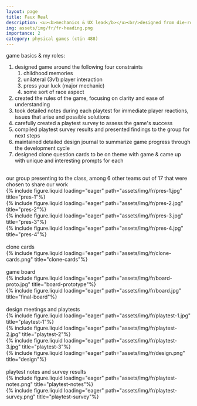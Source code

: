 ```yaml
---
layout: page
title: Faux Real
description: <u><b>mechanics & UX lead</b></u><br/>designed from die-rolled constraints
img: assets/img/fr/fr-heading.png
importance: 2
category: physical games (ctin 488)
---
```


game basics & my roles:

1. designed game around the following four constraints
   1. childhood memories
   2. unilateral (3v1) player interaction
   3. press your luck (major mechanic)
   4. some sort of race aspect
2. created the rules of the game, focusing on clarity and ease of understanding
3. took detailed notes during each playtest for immediate player reactions, issues that arise and possible solutions
4. carefully created a playtest survey to assess the game's success
5. compiled playtest survey results and presented findings to the group for next steps
6. maintained detailed design journal to summarize game progress through the development cycle
7. designed clone question cards to be on theme with game & came up with unique and interesting prompts for each

<br/>
<div class="caption">our group presenting to the class, among 6 other teams out of 17 that were chosen to share our work</div>
<div class="row">
    <div class="col-sm mt-3 mt-md-0">
        {% include figure.liquid loading="eager" path="assets/img/fr/pres-1.jpg" title="pres-1"%}
    </div>
     <div class="col-sm mt-3 mt-md-0">
        {% include figure.liquid loading="eager" path="assets/img/fr/pres-2.jpg" title="pres-2"%}
    </div>
</div>
<div class="row">
    <div class="col-sm mt-3 mt-md-0">
        {% include figure.liquid loading="eager" path="assets/img/fr/pres-3.jpg" title="pres-3"%}
    </div>
     <div class="col-sm mt-3 mt-md-0">
        {% include figure.liquid loading="eager" path="assets/img/fr/pres-4.jpg" title="pres-4"%}
    </div>
</div>
<br/>
<div class="caption">clone cards</div>
<div class="row">
    <div class="col-sm mt-3 mt-md-0">
        {% include figure.liquid loading="eager" path="assets/img/fr/clone-cards.png" title="clone-cards"%}
    </div>
</div>
<br/>
<div class="caption">game board</div>
<div class="row">
    <div class="col-sm mt-3 mt-md-0">
        {% include figure.liquid loading="eager" path="assets/img/fr/board-proto.jpg" title="board-prototype"%}
    </div>
     <div class="col-sm mt-3 mt-md-0">
        {% include figure.liquid loading="eager" path="assets/img/fr/board.jpg" title="final-board"%}
    </div>
</div>
<br/>
<div class="caption">design meetings and playtests</div>
<div class="row">
    <div class="col-sm mt-3 mt-md-0">
        {% include figure.liquid loading="eager" path="assets/img/fr/playtest-1.jpg" title="playtest-1"%}
    </div>
     <div class="col-sm mt-3 mt-md-0">
        {% include figure.liquid loading="eager" path="assets/img/fr/playtest-2.jpg" title="playtest-2"%}
    </div>
</div>
<div class="row">
    <div class="col-sm mt-3 mt-md-0">
        {% include figure.liquid loading="eager" path="assets/img/fr/playtest-3.jpg" title="playtest-3"%}
    </div>
     <div class="col-sm mt-3 mt-md-0">
        {% include figure.liquid loading="eager" path="assets/img/fr/design.png" title="design"%}
    </div>
</div>
<br/>
<div class="caption">playtest notes and survey results</div>
<div class="row">
    <div class="col-sm mt-3 mt-md-0">
        {% include figure.liquid loading="eager" path="assets/img/fr/playtest-notes.png" title="playtest-notes"%}
    </div>
</div>
<div class="row">
     <div class="col-sm mt-3 mt-md-0">
        {% include figure.liquid loading="eager" path="assets/img/fr/playtest-survey.png" title="playtest-survey"%}
    </div>
</div>
